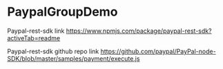 # PaypalGroupDemo

Paypal-rest-sdk link
https://www.npmjs.com/package/paypal-rest-sdk?activeTab=readme

Paypal-rest-sdk github repo link
https://github.com/paypal/PayPal-node-SDK/blob/master/samples/payment/execute.js
